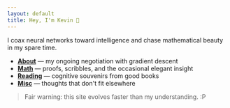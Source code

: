 ```yaml
---
layout: default
title: Hey, I'm Kevin 👋
---
```


I coax neural networks toward intelligence and chase mathematical beauty in my spare time.

- **[About](/about)** — my ongoing negotiation with gradient descent  
- **[Math](/math)** — proofs, scribbles, and the occasional elegant insight  
- **[Reading](/reading)** — cognitive souvenirs from good books  
- **[Misc](/misc)** — thoughts that don't fit elsewhere

> Fair warning: this site evolves faster than my understanding. :P